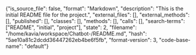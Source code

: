 {"is_source_file": false, "format": "Markdown", "description": "This is the initial README file for the project.", "external_files": [], "external_methods": [], "published": [], "classes": [], "methods": [], "calls": [], "search-terms": ["README", "initial", "project"], "state": 2, "filename": "/home/kavia/workspace/Chatbot-/README.md", "hash": "5ae10a81c2dcdd36447262eb4be6f5fb", "format-version": 3, "code-base-name": "default"}